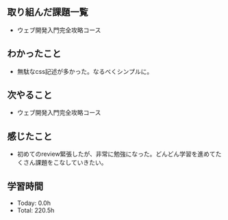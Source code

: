 ## 取り組んだ課題一覧
- ウェブ開発入門完全攻略コース
## わかったこと
- 無駄なcss記述が多かった。なるべくシンプルに。
## 次やること
- ウェブ開発入門完全攻略コース
## 感じたこと
- 初めてのreview緊張したが、非常に勉強になった。どんどん学習を進めてたくさん課題をこなしていきたい。
## 学習時間
- Today: 0.0h
- Total: 220.5h
